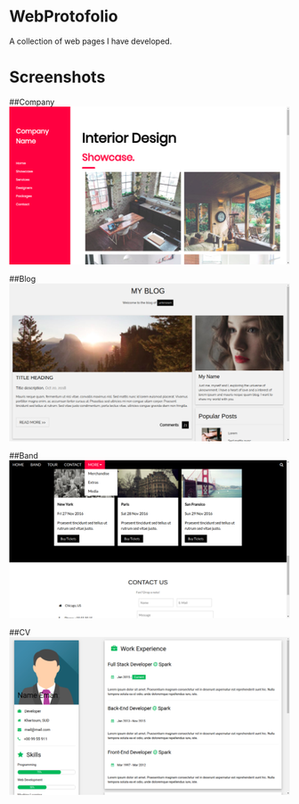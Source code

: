 # WebProtofolio
A collection of web pages I have developed.

# Screenshots

##Company
![Company Website Screenshot](https://github.com/AkramIzz/WebProtofolio/raw/master/Screenshots/company.png)

##Blog
![Blog Website Screenshot](https://github.com/AkramIzz/WebProtofolio/raw/master/Screenshots/Blog.png)

##Band
![Band Website Screenshot](https://github.com/AkramIzz/WebProtofolio/raw/master/Screenshots/Band.png)

##CV
![CV Website Screenshot](https://github.com/AkramIzz/WebProtofolio/raw/master/Screenshots/CV.png)
